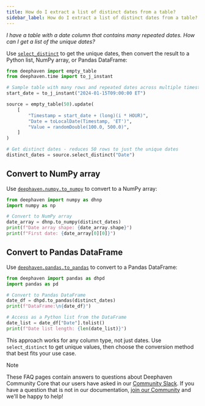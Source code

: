 ```yaml
---
title: How do I extract a list of distinct dates from a table?
sidebar_label: How do I extract a list of distinct dates from a table?
---
```


_I have a table with a date column that contains many repeated dates. How can I get a list of the unique dates?_

Use [`select_distinct`](../table-operations/filter/select-distinct.md) to get the unique dates, then convert the result to a Python list, NumPy array, or Pandas DataFrame:

```python test-set=dates order=source,distinct_dates
from deephaven import empty_table
from deephaven.time import to_j_instant

# Sample table with many rows and repeated dates across multiple timestamps
start_date = to_j_instant("2024-01-15T09:00:00 ET")

source = empty_table(50).update(
    [
        "Timestamp = start_date + (long)(i * HOUR)",
        "Date = toLocalDate(Timestamp, 'ET')",
        "Value = randomDouble(100.0, 500.0)",
    ]
)

# Get distinct dates - reduces 50 rows to just the unique dates
distinct_dates = source.select_distinct("Date")
```

## Convert to NumPy array

Use [`deephaven.numpy.to_numpy`](../../how-to-guides/use-numpy.md) to convert to a NumPy array:

```python test-set=dates
from deephaven import numpy as dhnp
import numpy as np

# Convert to NumPy array
date_array = dhnp.to_numpy(distinct_dates)
print(f"Date array shape: {date_array.shape}")
print(f"First date: {date_array[0][0]}")
```

## Convert to Pandas DataFrame

Use [`deephaven.pandas.to_pandas`](../../how-to-guides/use-pandas.md) to convert to a Pandas DataFrame:

```python test-set=dates
from deephaven import pandas as dhpd
import pandas as pd

# Convert to Pandas DataFrame
date_df = dhpd.to_pandas(distinct_dates)
print(f"DataFrame:\n{date_df}")

# Access as a Python list from the DataFrame
date_list = date_df["Date"].tolist()
print(f"Date list length: {len(date_list)}")
```

This approach works for any column type, not just dates. Use `select_distinct` to get unique values, then choose the conversion method that best fits your use case.

> [!NOTE]
> These FAQ pages contain answers to questions about Deephaven Community Core that our users have asked in our [Community Slack](/slack). If you have a question that is not in our documentation, [join our Community](/slack) and we'll be happy to help!
